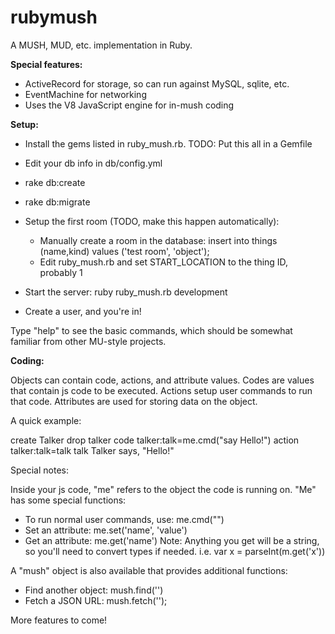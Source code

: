 # rubymush

A MUSH, MUD, etc. implementation in Ruby.

**Special features:**

* ActiveRecord for storage, so can run against MySQL, sqlite, etc.
* EventMachine for networking
* Uses the V8 JavaScript engine for in-mush coding

**Setup:**

* Install the gems listed in ruby_mush.rb. TODO: Put this all in a Gemfile
* Edit your db info in db/config.yml
* rake db:create
* rake db:migrate

* Setup the first room (TODO, make this happen automatically):
  * Manually create a room in the database: insert into things (name,kind) values ('test room', 'object');
  * Edit ruby_mush.rb and set START_LOCATION to the thing ID, probably 1

* Start the server: ruby ruby_mush.rb development
* Create a user, and you're in!


Type "help" to see the basic commands, which should be somewhat familiar from other MU-style projects.

**Coding:**

Objects can contain code, actions, and attribute values. Codes are values that contain js code to be executed. Actions setup user commands to run that code. Attributes are used for storing data on the object.

A quick example:

create Talker
drop talker
code talker:talk=me.cmd("say Hello!")
action talker:talk=talk
talk
Talker says, "Hello!"

Special notes:

Inside your js code, "me" refers to the object the code is running on. "Me" has some special functions:

* To run normal user commands, use: me.cmd("<command>")
* Set an attribute: me.set('name', 'value')
* Get an attribute: me.get('name')
   Note: Anything you get will be a string, so you'll need to convert types if needed. i.e. var x = parseInt(m.get('x'))

A "mush" object is also available that provides additional functions:

* Find another object: mush.find('<name or id>')
* Fetch a JSON URL: mush.fetch('<url>');

More features to come!
